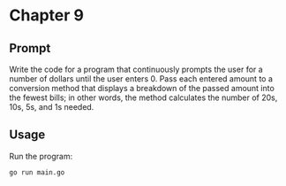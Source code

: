 # Chapter 9

## Prompt

Write the code for a program that continuously prompts the user for a number of dollars until the user enters 0. Pass each entered amount to a conversion method that displays a breakdown of the passed amount into the fewest bills; in other words, the method calculates the number of 20s, 10s, 5s, and 1s needed.

## Usage

Run the program:
```bash
go run main.go
```
